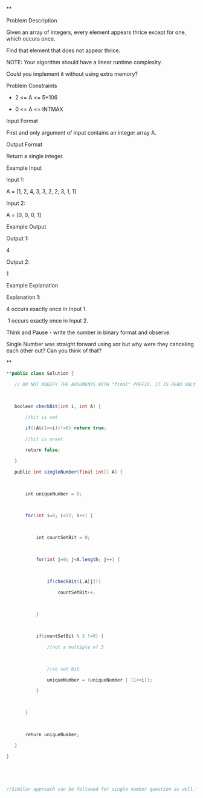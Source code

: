 **

Problem Description

Given an array of integers, every element appears thrice except for one, which occurs once.  
  
Find that element that does not appear thrice.  
  
NOTE: Your algorithm should have a linear runtime complexity.  
  
Could you implement it without using extra memory?  
  

  
  
Problem Constraints

- 2 <= A <= 5*106
    
- 0 <= A <= INTMAX
    

  
  
Input Format

First and only argument of input contains an integer array A.

  
  
Output Format

Return a single integer.

  
  
Example Input

Input 1:

A = [1, 2, 4, 3, 3, 2, 2, 3, 1, 1]

Input 2:

A = [0, 0, 0, 1]

  
  
Example Output

Output 1:

4

Output 2:

1

  
  
Example Explanation

Explanation 1:

4 occurs exactly once in Input 1.

 1 occurs exactly once in Input 2.

  

Think and Pause - write the number in binary format and observe. 

Single Number was straight forward using xor but why were they canceling each other out? Can you think of that?

**

```java
**public class Solution {

   // DO NOT MODIFY THE ARGUMENTS WITH "final" PREFIX. IT IS READ ONLY

  

   boolean checkBit(int i, int A) {

       //bit is set

       if((A&(1<<i))!=0) return true;

       //bit is unset

       return false;

   }

   public int singleNumber(final int[] A) {

  

       int uniqueNumber = 0;

  

       for(int i=0; i<32; i++) {

  

           int countSetBit = 0;

  

           for(int j=0; j<A.length; j++) {

  

               if(checkBit(i,A[j]))

                   countSetBit++;

  

           }

  

           if(countSetBit % 3 !=0) {

               //not a multiple of 3

  

               //so set bit

               uniqueNumber = (uniqueNumber | (1<<i));

           }

  

       }

  

       return uniqueNumber;

   }

}

  

  

//Similar approach can be followed for single number question as well.**
```